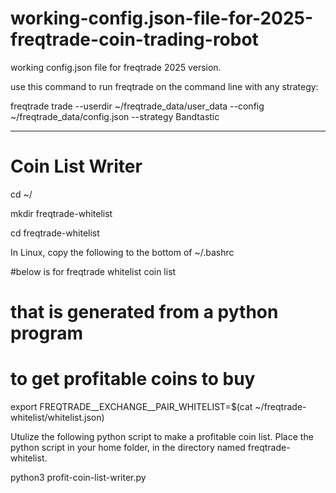 # working-config.json-file-for-2025-freqtrade-coin-trading-robot
working config.json file for freqtrade 2025 version. 

use this command to run freqtrade on the command line with any strategy:

freqtrade trade --userdir ~/freqtrade_data/user_data --config ~/freqtrade_data/config.json --strategy Bandtastic



---------------------
# Coin List Writer

cd ~/

mkdir freqtrade-whitelist

cd freqtrade-whitelist


In Linux, copy the following to 
the bottom of ~/.bashrc

#below is for freqtrade whitelist coin list 
# that is generated from a python program 
# to get profitable coins to buy
export FREQTRADE__EXCHANGE__PAIR_WHITELIST=$(cat ~/freqtrade-whitelist/whitelist.json)

Utulize the following python script to make a profitable coin list. 
Place the python script in your 
home folder, in the directory named 
freqtrade-whitelist. 

python3 profit-coin-list-writer.py

